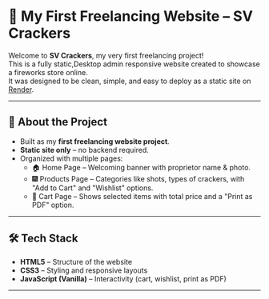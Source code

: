 # 🌟 My First Freelancing Website – SV Crackers

Welcome to **SV Crackers**, my very first freelancing project!  
This is a fully static,Desktop admin responsive website created to showcase a fireworks store online.  
It was designed to be clean, simple, and easy to deploy as a static site on [Render](https://render.com).  

---

## 🎉 About the Project
- Built as my **first freelancing website project**.  
- **Static site only** – no backend required.  
- Organized with multiple pages:  
  - 🏠 Home Page – Welcoming banner with proprietor name & photo.  
  - 🎆 Products Page – Categories like shots, types of crackers, with "Add to Cart" and "Wishlist" options.   
  - 🛒 Cart Page – Shows selected items with total price and a "Print as PDF" option.  

---

## 🛠️ Tech Stack
- **HTML5** – Structure of the website  
- **CSS3** – Styling and responsive layouts  
- **JavaScript (Vanilla)** – Interactivity (cart, wishlist, print as PDF)  

---
